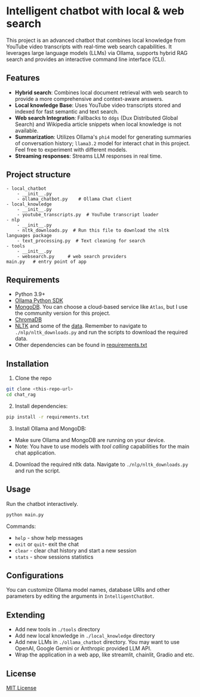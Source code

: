# Intelligent chatbot with local & web search

This project is an advanced chatbot that combines local knowledge from YouTube video transcripts with real-time web search capabilities. It leverages large language models (LLMs) via Ollama, supports hybrid RAG search and provides an interactive command line interface (CLI).

## Features
* **Hybrid search**: Combines local document retrieval with web search to provide a more comprehensive and context-aware answers.
* **Local knowledge Base**: Uses YouTube video transcripts stored and indexed for fast semantic and text search.
* **Web search Integration**: Fallbacks to `ddgs` (Dux Distributed Global Search) and Wikipedia article snippets when local knowledge is not available.
* **Summarization**: Utilizes Ollama's `phi4` model for generating summaries of conversation history; `llama3.2` model for interact chat in this project. Feel free to experiment with different models.
* **Streaming responses**: Streams LLM responses in real time.

## Project structure
```
- local_chatbot
    - __init__.py
    - ollama_chatbot.py    # Ollama Chat client
- local_knowledge
    - __init__.py
    - youtube_transcripts.py  # YouTube transcript loader
- nlp
    - __init__.py
    - nltk_downloads.py  # Run this file to download the nltk languages package
    - text_processing.py  # Text cleaning for search
- tools
    - __init__.py
    - websearch.py     # web search providers
main.py   # entry point of app
```

## Requirements
- Python 3.9+
- [Ollama Python SDK](https://github.com/ollama/ollama-python.git)
- [MongoDB](https://www.mongodb.com/docs/manual/administration/install-community/#std-label-install-mdb-community-edition). You can choose a cloud-based service like `Atlas`, but I use the community version for this project.
- [ChromaDB](https://docs.trychroma.com/docs/overview/getting-started)
- [NLTK](https://www.nltk.org/) and some of the [data](https://www.nltk.org/nltk_data/). Remember to navigate to `./nlp/nltk_downloads.py` and run the scripts to download the required data.
- Other dependencies can be found in [requirements.txt](./requirements.txt)

## Installation
1. Clone the repo
```sh
git clone <this-repo-url>
cd chat_rag
```

2. Install dependencies:
```sh
pip install -r requirements.txt
```

3. Install Ollama and MongoDB:
* Make sure Ollama and MongoDB are running on your device.
* Note: You have to use models with *tool calling* capabilities for the main chat application. 

4. Download the required nltk data. Navigate to `./nlp/nltk_downloads.py` and run the script.

## Usage
Run the chatbot interactively.
```sh
python main.py
```
Commands:
- `help` - show help messages
- `exit` or `quit`- exit the chat
- `clear` - clear chat history and start a new session
- `stats` - show sessions statistics

## Configurations
You can customize Ollama model names, database URIs and other parameters by editing the arguments in `IntelligentChatBot`.

## Extending
- Add new tools in `./tools` directory
- Add new local knowledge in `./local_knowledge` directory
- Add new LLMs in `./ollama_chatbot` directory. You may want to use OpenAI, Google Gemini or Anthropic provided LLM API.
- Wrap the application in a web app, like streamlit, chainlit, Gradio and etc.

## License
[MIT License](./LICENSE)
